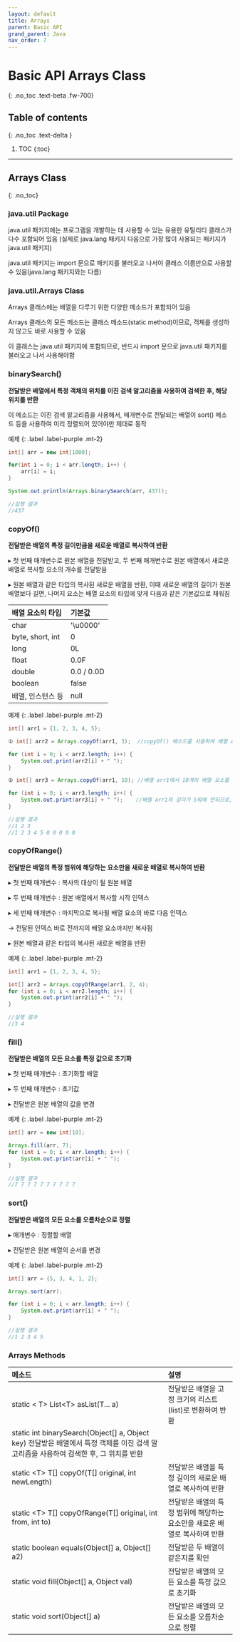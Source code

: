 ```yaml
---
layout: default
title: Arrays 
parent: Basic API 
grand_parent: Java
nav_order: 7
---
```


# Basic API Arrays Class
{: .no_toc .text-beta .fw-700}

## Table of contents
{: .no_toc .text-delta }

1. TOC
{:toc}

---

## Arrays Class
{: .no_toc}

### java.util Package

java.util 패키지에는 프로그램을 개발하는 데 사용할 수 있는 유용한 유틸리티 클래스가 다수 포함되어 있음 (실제로 java.lang 패키지 다음으로 가장 많이 사용되는 패키지가 java.util 패키지)

java.util 패키지는 import 문으로 패키지를 불러오고 나서야 클래스 이름만으로 사용할 수 있음(java.lang 패키지와는 다름)

### java.util.Arrays Class

Arrays 클래스에는 배열을 다루기 위한 다양한 메소드가 포함되어 있음

Arrays 클래스의 모든 메소드는 클래스 메소드(static method)이므로, 객체를 생성하지 않고도 바로 사용할 수 있음

이 클래스는 java.util 패키지에 포함되므로, 반드시 import 문으로 java.util 패키지를 불러오고 나서 사용해야함

### binarySearch()

**전달받은 배열에서 특정 객체의 위치를 이진 검색 알고리즘을 사용하여 검색한 후, 해당 위치를 반환**

이 메소드는 이진 검색 알고리즘을 사용해서, 매개변수로 전달되는 배열이 sort() 메소드 등을 사용하여 미리 정렬되어 있어야만 제대로 동작

예제
{: .label .label-purple .mt-2}
```java
int[] arr = new int[1000];

for(int i = 0; i < arr.length; i++) {
    arr[i] = i;
}

System.out.println(Arrays.binarySearch(arr, 437));

//실행 결과
//437
```

### copyOf()

**전달받은 배열의 특정 길이만큼을 새로운 배열로 복사하여 반환**

&#9656; 첫 번째 매개변수로 원본 배열을 전달받고, 두 번째 매개변수로 원본 배열에서 새로운 배열로 복사할 요소의 개수를 전달받음

&#9656; 원본 배열과 같은 타입의 복사된 새로운 배열을 반환, 이때 새로운 배열의 길이가 원본 배열보다 길면, 나머지 요소는 배열 요소의 타입에 맞게 다음과 같은 기본값으로 채워짐

| 배열 요소의 타입	| 기본값    |
|:---------------|:---------|
| char	         | '\u0000' | 
| byte, short, int| 	0	| 
| long		    | 0L	    | 
| float	        | 0.0F	    | 
| double	    | 0.0 / 0.0D| 
| boolean	    | false	    | 
| 배열, 인스턴스 등| null	   | 
 

예제
{: .label .label-purple .mt-2}
```java
int[] arr1 = {1, 2, 3, 4, 5};

① int[] arr2 = Arrays.copyOf(arr1, 3);  //copyOf() 메소드를 사용하여 배열 arr1의 첫 번째 배열 요소부터 3개의 요소를 복사하여 배열 arr2에 대입

for (int i = 0; i < arr2.length; i++) {
    System.out.print(arr2[i] + " ");
}

② int[] arr3 = Arrays.copyOf(arr1, 10); //배열 arr1에서 10개의 배열 요소를 복사하여 배열 arr3에 대입

for (int i = 0; i < arr3.length; i++) {
    System.out.print(arr3[i] + " ");    //배열 arr1의 길이가 5밖에 안되므로, 배열 arr3의 나머지 배열 요소에는 int형의 기본값인 0
}

//실행 결과
//1 2 3 
//1 2 3 4 5 0 0 0 0 0 
```

### copyOfRange()

**전달받은 배열의 특정 범위에 해당하는 요소만을 새로운 배열로 복사하여 반환**

&#9656; 첫 번째 매개변수 : 복사의 대상이 될 원본 배열

&#9656; 두 번째 매개변수 : 원본 배열에서 복사할 시작 인덱스

&#9656; 세 번째 매개변수 : 마지막으로 복사될 배열 요소의 바로 다음 인덱스

&#8594; 전달된 인덱스 바로 전까지의 배열 요소까지만 복사됨

&#9656; 원본 배열과 같은 타입의 복사된 새로운 배열을 반환

예제
{: .label .label-purple .mt-2}
```java
int[] arr1 = {1, 2, 3, 4, 5};

int[] arr2 = Arrays.copyOfRange(arr1, 2, 4);
for (int i = 0; i < arr2.length; i++) {
    System.out.print(arr2[i] + " ");
}

//실행 결과
//3 4 
```

### fill()

**전달받은 배열의 모든 요소를 특정 값으로 초기화**

&#9656; 첫 번째 매개변수 : 초기화할 배열 

&#9656; 두 번째 매개변수 : 초기값

&#9656; 전달받은 원본 배열의 값을 변경

예제
{: .label .label-purple .mt-2}
```java
int[] arr = new int[10];

Arrays.fill(arr, 7);
for (int i = 0; i < arr.length; i++) {
    System.out.print(arr[i] + " ");
}

//실행 결과
//7 7 7 7 7 7 7 7 7 7 
```

### sort()

**전달받은 배열의 모든 요소를 오름차순으로 정렬**

&#9656; 매개변수 : 정렬할 배열

&#9656; 전달받은 원본 배열의 순서를 변경

예제
{: .label .label-purple .mt-2}
```java
int[] arr = {5, 3, 4, 1, 2};

Arrays.sort(arr);

for (int i = 0; i < arr.length; i++) {
    System.out.print(arr[i] + " ");
}

//실행 결과
//1 2 3 4 5 
```

### Arrays Methods

| 메소드	| 설명 |
|:--------|:----|
| static &#60; T&#62; List&#60;T&#62; asList(T... a)	| 전달받은 배열을 고정 크기의 리스트(list)로 변환하여 반환 |
| static int binarySearch(Object[] a, Object key)	전달받은 배열에서 특정 객체를 이진 검색 알고리즘을 사용하여 검색한 후, 그 위치를 반환 |
| static &#60;T&#62; T[] copyOf(T[] original, int newLength)	| 전달받은 배열을 특정 길이의 새로운 배열로 복사하여 반환 |
| static &#60;T&#62; T[] copyOfRange(T[] original, int from, int to)	| 전달받은 배열의 특정 범위에 해당하는 요소만을 새로운 배열로 복사하여 반환 |
| static boolean equals(Object[] a, Object[] a2) | 전달받은 두 배열이 같은지를 확인|
| static void fill(Object[] a, Object val)	| 전달받은 배열의 모든 요소를 특정 값으로 초기화 |
| static void sort(Object[] a)	| 전달받은 배열의 모든 요소를 오름차순으로 정렬 |

